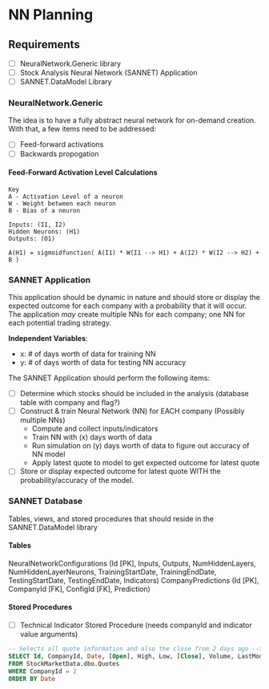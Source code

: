 # NN Planning

## Requirements
- [ ] NeuralNetwork.Generic library
- [ ] Stock Analysis Neural Network (SANNET) Application
- [ ] SANNET.DataModel Library

### NeuralNetwork.Generic
The idea is to have a fully abstract neural network for on-demand creation. With that, a few items need to be addressed:
- [ ] Feed-forward activations
- [ ] Backwards propogation

#### Feed-Forward Activation Level Calculations
```
Key
A - Activation Level of a neuron
W - Weight between each neuron
B - Bias of a neuron

Inputs: (I1, I2)
Hidden Neurons: (H1)
Outputs: (O1)

A(H1) = sigmoidfunction( A(I1) * W(I1 --> H1) + A(I2) * W(I2 --> H2) + B )
```

### SANNET Application
This application should be dynamic in nature and should store or display the expected outcome for each company with a probability that it will occur. The application <i>may</i> create multiple NNs for each company; one NN for each potential trading strategy.

<b>Independent Variables</b>:
* x: # of days worth of data for training NN
* y: # of days worth of data for testing NN accuracy

The SANNET Application should perform the following items:
- [ ] Determine which stocks should be included in the analysis (database table with company and flag?)
- [ ] Construct & train Neural Network (NN) for EACH company (Possibly multiple NNs)
    * Compute and collect inputs/indicators
    * Train NN with (x) days worth of data
    * Run simulation on (y) days worth of data to figure out accuracy of NN model
    * Apply latest quote to model to get expected outcome for latest quote
- [ ] Store or display expected outcome for latest quote WITH the probability/accuracy of the model.

### SANNET Database
Tables, views, and stored procedures that should reside in the SANNET.DataModel library

#### Tables
NeuralNetworkConfigurations (Id [PK], Inputs, Outputs, NumHiddenLayers, NumHiddenLayerNeurons, TrainingStartDate, TrainingEndDate, TestingStartDate, TestingEndDate, Indicators)
CompanyPredictions (Id [PK], CompanyId [FK], ConfigId [FK], Prediction)

#### Stored Procedures
- [ ] Technical Indicator Stored Procedure (needs companyId and indicator value arguments)
```SQL
-- Selects all quote information and also the close from 2 days ago --> Very useful for technical indicators.
SELECT Id, CompanyId, Date, [Open], High, Low, [Close], Volume, LastModifiedDate, LAG([Close], 2) OVER (ORDER BY Date) AS TwoDaysAgoClose
FROM StockMarketData.dbo.Quotes
WHERE CompanyId = 2
ORDER BY Date
```
